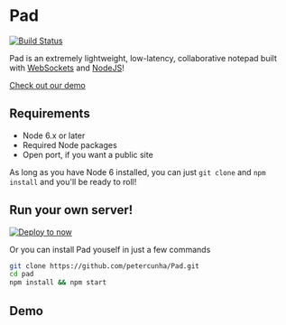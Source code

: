 # Pad 
[![Build Status](https://travis-ci.org/petercunha/Pad.svg?branch=master)](https://travis-ci.org/petercunha/Pad)

Pad is an extremely lightweight, low-latency, collaborative notepad built with [WebSockets](https://en.wikipedia.org/wiki/WebSocket) and [NodeJS](https://nodejs.org/)!

[Check out our demo](https://paperpad.now.sh)



Requirements
------------

  * Node 6.x or later
  * Required Node packages
  * Open port, if you want a public site

As long as you have Node 6 installed, you can just `git clone` and `npm install` and you'll be ready to roll!

Run your own server!
--------------------

[![Deploy to now](https://deploy.now.sh/static/button.svg)](https://deploy.now.sh/?repo=https://github.com/petercunha/Pad)

Or you can install Pad youself in just a few commands
```bash
git clone https://github.com/petercunha/Pad.git
cd pad
npm install && npm start
```

Demo
----
